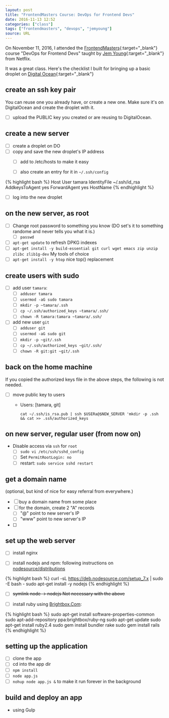 ```yaml
---
layout: post
title: "FrontendMasters Course: DevOps for Frontend Devs"
date: 2016-11-13 12:52
categories: ["class"]
tags: ["frontendmasters", "devops", "jemyoung"]
source: URL
---
```


On November 11, 2016, I attended
the [FrontendMasters](https://frontendmasters.com){:target="_blank"}
course "DevOps for Frontend Devs" taught
by [Jem Young](https://jemyoung.com/about/){:target="_blank"} from
Netflix.

It was a great class. Here's the checklist I built for bringing up a
basic droplet on [Digital Ocean](https://digitalocean.com){:target="_blank"}

## create an ssh key pair

You can reuse one you already have, or create a new one. Make sure
it's on DigitalOcean and create the droplet with it.

-   [ ] upload the PUBLIC key you created or are reusing to
    DigitalOcean.

## create a new server

-   [ ] create a droplet on DO
-   [ ] copy and save the new droplet's IP address
    -   [ ] add to /etc/hosts to make it easy
    -   [ ] also create an entry for it in `~/.ssh/config`


{% highlight bash %}
Host <DROPLET NAME>
  User tamara
  IdentityFile ~/.ssh/id_rsa
  AddkeysToAgent yes
  ForwardAgent yes
  HostName <DROPLET IP>
{% endhighlight %}


-   [ ] log into the new droplet

## on the new server, as root

-   [ ] Change root password to something you know (DO set's it to
    something randome and never tells you what it is.)
    -   [ ] `passwd`
-   [ ] `apt-get update` to refresh DPKG indexes
-   [ ] `apt-get install -y build-essential git curl wget emacs zip unzip zlibc zlib1g-dev` My
    tools of choice
-   [ ] `apt-get install -y htop` nice top() replacement

## create users with sudo

-   [ ] add user `tamara`:
    -   [ ] `adduser tamara`
    -   [ ] `usermod -aG sudo tamara`
    -   [ ] `mkdir -p ~tamara/.ssh`
    -   [ ] `cp ~/.ssh/authorized_keys ~tamara/.ssh/`
    -   [ ] `chown -R tamara:tamara ~tamara/.ssh/`

-   [ ] add new user `git`
    -   [ ] `adduser git`
    -   [ ] `usermod -aG sudo git`
    -   [ ] `mkdir -p ~git/.ssh`
    -   [ ] `cp ~/.ssh/authorized_keys ~git/.ssh/`
    -   [ ] `chown -R git:git ~git/.ssh`

## back on the home machine

If you copied the authorized keys file in the above steps, the
following is not needed.

-   [ ] move public key to users
    -   Users: [tamara, git]

            cat ~/.ssh/is_rsa.pub | ssh $USERa@$NEW_SERVER 'mkdir -p .ssh && cat >> .ssh/authorized_keys

## on new server, regular user (from now on)

-   Disable access via `ssh` for `root`
    -   [ ] `sudo vi /etc/ssh/sshd_config`
    -   [ ] Set `PermitRootLogin: no`
    -   [ ] restart: `sudo service sshd restart`

## get a domain name

(optional, but kind of nice for easy referral
from everywhere.)

-   [ ] buy a domain name from some place
-   [ ] for the domain, create 2 "A" records
    -   [ ] "@" point to new server's IP
    -   [ ] "www" point to new server's IP
-   [ ]

## set up the web server

-   [ ] install nginx
-   [ ] install nodejs and npm: following instructions
    on
    [nodesource/distributions](https://github.com/nodesource/distributions#installation-instructions)


{% highlight bash %}
curl -sL https://deb.nodesource.com/setup_7.x | sudo -E bash -
sudo apt-get install -y nodejs
{% endhighlight %}


-   [ ] <del>symlink node -> nodejs<del> Not necessary with the above

-   [ ] install ruby
    using
    [Brightbox.Com](https://www.brightbox.com/docs/ruby/ubuntu/#adding-the-repository):


{% highlight bash %}
sudo apt-get install software-properties-common
sudo apt-add-repository ppa:brightbox/ruby-ng
sudo apt-get update
sudo apt-get install ruby2.4
sudo gem install bundler rake
sudo gem install rails
{% endhighlight %}


## setting up the application

-   [ ] clone the app
-   [ ] cd into the app dir
-   [ ] `npm install`
-   [ ] `node app.js`
-   [ ] `nohup node app.js &` to make it run forever in the background

## build and deploy an app

-   using Gulp
